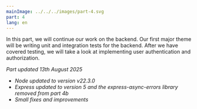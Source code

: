 ```yaml
---
mainImage: ../../../images/part-4.svg
part: 4
lang: en
---
```


<div class="intro">

In this part, we will continue our work on the backend. Our first major theme will be writing unit and integration tests for the backend. After we have covered testing, we will take a look at implementing user authentication and authorization.

<i>Part updated 13th August 2025</i>
- <i>Node updated to version v22.3.0</i>
- <i>Express updated to version 5 and the express-async-errors library removed from part 4b</i>
- <i>Small fixes and improvements</i>

</div>

